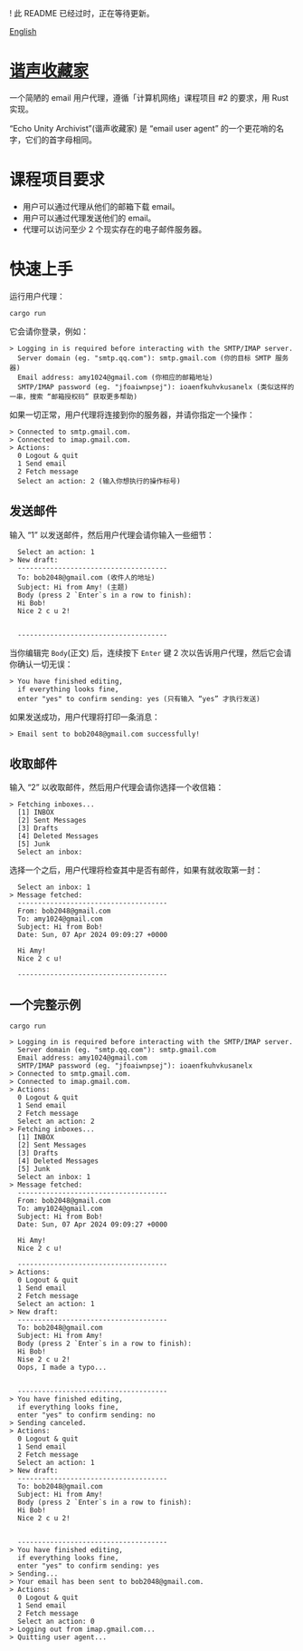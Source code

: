 ! 此 README 已经过时，正在等待更新。

[English](https://github.com/Somnia1337/EchoUnityArchivist/blob/main/README.md)

# [谐声收藏家](https://github.com/Somnia1337/EchoUnityArchivist)

一个简陋的 email 用户代理，遵循「计算机网络」课程项目 #2 的要求，用 Rust 实现。

“Echo Unity Archivist”(谐声收藏家) 是 “email user agent” 的一个更花哨的名字，它们的首字母相同。

# 课程项目要求

- 用户可以通过代理从他们的邮箱下载 email。
- 用户可以通过代理发送他们的 email。
- 代理可以访问至少 2 个现实存在的电子邮件服务器。

# 快速上手

运行用户代理：

```shell
cargo run
```

它会请你登录，例如：

```text
> Logging in is required before interacting with the SMTP/IMAP server.
  Server domain (eg. "smtp.qq.com"): smtp.gmail.com (你的目标 SMTP 服务器)
  Email address: amy1024@gmail.com (你相应的邮箱地址)
  SMTP/IMAP password (eg. "jfoaiwnpsej"): ioaenfkuhvkusanelx (类似这样的一串，搜索 “邮箱授权码” 获取更多帮助)
```

如果一切正常，用户代理将连接到你的服务器，并请你指定一个操作：

```text
> Connected to smtp.gmail.com.
> Connected to imap.gmail.com.
> Actions:
  0 Logout & quit
  1 Send email
  2 Fetch message
  Select an action: 2 (输入你想执行的操作标号)
```

## 发送邮件

输入 “1” 以发送邮件，然后用户代理会请你输入一些细节：

```text
  Select an action: 1
> New draft:
  -------------------------------------
  To: bob2048@gmail.com (收件人的地址)
  Subject: Hi from Amy! (主题)
  Body (press 2 `Enter`s in a row to finish):
  Hi Bob!
  Nice 2 c u 2!


  -------------------------------------
```

当你编辑完 `Body`(正文) 后，连续按下 `Enter` 键 2 次以告诉用户代理，然后它会请你确认一切无误：

```text
> You have finished editing,
  if everything looks fine,
  enter "yes" to confirm sending: yes (只有输入 “yes” 才执行发送)
```

如果发送成功，用户代理将打印一条消息：

```text
> Email sent to bob2048@gmail.com successfully!
```

## 收取邮件

输入 “2” 以收取邮件，然后用户代理会请你选择一个收信箱：

```text
> Fetching inboxes...
  [1] INBOX
  [2] Sent Messages
  [3] Drafts
  [4] Deleted Messages
  [5] Junk
  Select an inbox:
```

选择一个之后，用户代理将检查其中是否有邮件，如果有就收取第一封：

```text
  Select an inbox: 1
> Message fetched:
  -------------------------------------
  From: bob2048@gmail.com
  To: amy1024@gmail.com
  Subject: Hi from Bob!
  Date: Sun, 07 Apr 2024 09:09:27 +0000
  
  Hi Amy!
  Nice 2 c u!
  
  -------------------------------------
```

## 一个完整示例

```shell
cargo run
```

```text
> Logging in is required before interacting with the SMTP/IMAP server.
  Server domain (eg. "smtp.qq.com"): smtp.gmail.com
  Email address: amy1024@gmail.com
  SMTP/IMAP password (eg. "jfoaiwnpsej"): ioaenfkuhvkusanelx
> Connected to smtp.gmail.com.
> Connected to imap.gmail.com.
> Actions:
  0 Logout & quit
  1 Send email
  2 Fetch message
  Select an action: 2
> Fetching inboxes...
  [1] INBOX
  [2] Sent Messages
  [3] Drafts
  [4] Deleted Messages
  [5] Junk
  Select an inbox: 1
> Message fetched:
  -------------------------------------
  From: bob2048@gmail.com
  To: amy1024@gmail.com
  Subject: Hi from Bob!
  Date: Sun, 07 Apr 2024 09:09:27 +0000
  
  Hi Amy!
  Nice 2 c u!
  
  -------------------------------------
> Actions:
  0 Logout & quit
  1 Send email
  2 Fetch message
  Select an action: 1
> New draft:
  -------------------------------------
  To: bob2048@gmail.com
  Subject: Hi from Amy!
  Body (press 2 `Enter`s in a row to finish):
  Hi Bob!
  Nise 2 c u 2!
  Oops, I made a typo...


  -------------------------------------
> You have finished editing,
  if everything looks fine,
  enter "yes" to confirm sending: no
> Sending canceled.
> Actions:
  0 Logout & quit
  1 Send email
  2 Fetch message
  Select an action: 1
> New draft:
  -------------------------------------
  To: bob2048@gmail.com
  Subject: Hi from Amy!
  Body (press 2 `Enter`s in a row to finish):
  Hi Bob!
  Nice 2 c u 2!


  -------------------------------------
> You have finished editing,
  if everything looks fine,
  enter "yes" to confirm sending: yes
> Sending...
> Your email has been sent to bob2048@gmail.com.
> Actions:
  0 Logout & quit
  1 Send email
  2 Fetch message
  Select an action: 0
> Logging out from imap.gmail.com...
> Quitting user agent...
```
